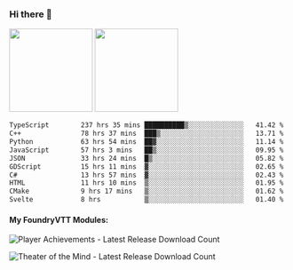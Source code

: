### Hi there 👋

<img height="150em" src="https://github-readme-stats.vercel.app/api?username=EddieDover&count_private=true&include_all_commits=true&show_icons=true&theme=dracula&hide_border=false&rank_icon=percentile"/>
<img height="150em" src="https://github-readme-stats.vercel.app/api/top-langs/?username=EddieDover&theme=dracula&hide_border=false&&layout=compact&langs_count=20" />

<!--START_SECTION:waka-->

```txt
TypeScript        237 hrs 35 mins ██████████▒░░░░░░░░░░░░░░   41.42 %
C++               78 hrs 37 mins  ███▒░░░░░░░░░░░░░░░░░░░░░   13.71 %
Python            63 hrs 54 mins  ██▓░░░░░░░░░░░░░░░░░░░░░░   11.14 %
JavaScript        57 hrs 3 mins   ██▒░░░░░░░░░░░░░░░░░░░░░░   09.95 %
JSON              33 hrs 24 mins  █▒░░░░░░░░░░░░░░░░░░░░░░░   05.82 %
GDScript          15 hrs 11 mins  ▓░░░░░░░░░░░░░░░░░░░░░░░░   02.65 %
C#                13 hrs 57 mins  ▓░░░░░░░░░░░░░░░░░░░░░░░░   02.43 %
HTML              11 hrs 10 mins  ▒░░░░░░░░░░░░░░░░░░░░░░░░   01.95 %
CMake             9 hrs 17 mins   ▒░░░░░░░░░░░░░░░░░░░░░░░░   01.62 %
Svelte            8 hrs           ▒░░░░░░░░░░░░░░░░░░░░░░░░   01.40 %
```

<!--END_SECTION:waka-->

#### My FoundryVTT Modules:

  ![Player Achievements - Latest Release Download Count](https://img.shields.io/badge/dynamic/json?label=Player%20Achievements%20-%20Downloads@latest&query=assets%5B1%5D.download_count&url=https%3A%2F%2Fapi.github.com%2Frepos%2FEddieDover%2Ffvtt-player-achievements%2Freleases%2Flatest)

  ![Theater of the Mind - Latest Release Download Count](https://img.shields.io/badge/dynamic/json?label=Theater%20Of%20The%20Mind%20-%20Downloads@latest&query=assets%5B1%5D.download_count&url=https%3A%2F%2Fapi.github.com%2Frepos%2FEddieDover%2Ftheater-of-the-mind%2Freleases%2Flatest)

<a rel="me" href="https://techhub.social/@EddieDover"></a>
